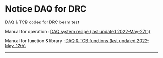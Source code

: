 # Notice DAQ for DRC

DAQ & TCB codes for DRC beam test

Manual for operation : [DAQ system recipe (last updated 2022-May-27th)][link-id]

[link-id]:https://ordinary-soursop-43a.notion.site/DAQ-system-recipe-8cb78d1d3890457880ba25005fac8a2a

Manual for function & library : [DAQ & TCB functions (last updated 2022-May-27th)][link-id]

[link-id]:https://drive.google.com/drive/folders/17syoKJyq90RNdqs_-oQ5J-h8dlXL1lbr?usp=sharing
* * *
